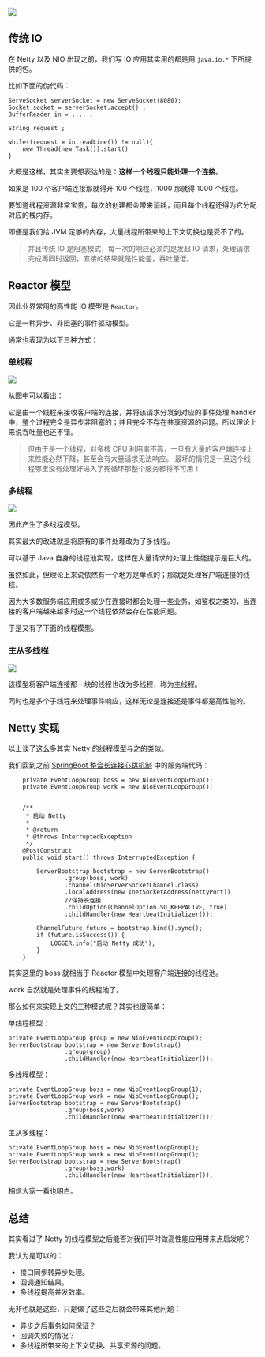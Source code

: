 ![](https://i.loli.net/2019/07/19/5d313935e4ef253589.jpg)


## 传统 IO

在 Netty 以及 NIO 出现之前，我们写 IO 应用其实用的都是用 `java.io.*` 下所提供的包。  


比如下面的伪代码：

```
ServeSocket serverSocket = new ServeSocket(8080);
Socket socket = serverSocket.accept() ;
BufferReader in = .... ;

String request ;
 
while((request = in.readLine()) != null){
	new Thread(new Task()).start()
}
```

<!--more-->

大概是这样，其实主要想表达的是：**这样一个线程只能处理一个连接**。

如果是 100 个客户端连接那就得开 100 个线程，1000 那就得 1000 个线程。

要知道线程资源非常宝贵，每次的创建都会带来消耗，而且每个线程还得为它分配对应的栈内存。

即便是我们给 JVM 足够的内存，大量线程所带来的上下文切换也是受不了的。

> 并且传统 IO 是阻塞模式，每一次的响应必须的是发起 IO 请求，处理请求完成再同时返回，直接的结果就是性能差，吞吐量低。

## Reactor 模型

因此业界常用的高性能 IO 模型是 `Reactor`。

它是一种异步、非阻塞的事件驱动模型。

通常也表现为以下三种方式：

### 单线程

![](https://i.loli.net/2019/07/19/5d3139369e57d74023.jpg)

从图中可以看出：

它是由一个线程来接收客户端的连接，并将该请求分发到对应的事件处理 handler 中，整个过程完全是异步非阻塞的；并且完全不存在共享资源的问题。所以理论上来说吞吐量也还不错。

> 但由于是一个线程，对多核 CPU 利用率不高，一旦有大量的客户端连接上来性能必然下降，甚至会有大量请求无法响应。
> 最坏的情况是一旦这个线程哪里没有处理好进入了死循环那整个服务都将不可用！

### 多线程

![](https://i.loli.net/2019/07/19/5d313937667e941981.jpg)

因此产生了多线程模型。

其实最大的改进就是将原有的事件处理改为了多线程。

可以基于 Java 自身的线程池实现，这样在大量请求的处理上性能提示是巨大的。

虽然如此，但理论上来说依然有一个地方是单点的；那就是处理客户端连接的线程。

因为大多数服务端应用或多或少在连接时都会处理一些业务，如鉴权之类的，当连接的客户端越来越多时这一个线程依然会存在性能问题。

于是又有了下面的线程模型。

### 主从多线程

![](https://i.loli.net/2019/07/19/5d313937f2dbd55910.jpg)

该模型将客户端连接那一块的线程也改为多线程，称为主线程。

同时也是多个子线程来处理事件响应，这样无论是连接还是事件都是高性能的。


## Netty 实现

以上谈了这么多其实 Netty 的线程模型与之的类似。

我们回到之前 [SpringBoot 整合长连接心跳机制](https://crossoverjie.top/2018/05/24/netty/Netty(1)TCP-Heartbeat/) 中的服务端代码：

```
    private EventLoopGroup boss = new NioEventLoopGroup();
    private EventLoopGroup work = new NioEventLoopGroup();


    /**
     * 启动 Netty
     *
     * @return
     * @throws InterruptedException
     */
    @PostConstruct
    public void start() throws InterruptedException {

        ServerBootstrap bootstrap = new ServerBootstrap()
                .group(boss, work)
                .channel(NioServerSocketChannel.class)
                .localAddress(new InetSocketAddress(nettyPort))
                //保持长连接
                .childOption(ChannelOption.SO_KEEPALIVE, true)
                .childHandler(new HeartbeatInitializer());

        ChannelFuture future = bootstrap.bind().sync();
        if (future.isSuccess()) {
            LOGGER.info("启动 Netty 成功");
        }
    }
```

其实这里的 boss 就相当于 Reactor 模型中处理客户端连接的线程池。

work 自然就是处理事件的线程池了。

那么如何来实现上文的三种模式呢？其实也很简单：


单线程模型：

```
private EventLoopGroup group = new NioEventLoopGroup();
ServerBootstrap bootstrap = new ServerBootstrap()
                .group(group)
                .childHandler(new HeartbeatInitializer());
```

多线程模型：

```
private EventLoopGroup boss = new NioEventLoopGroup(1);
private EventLoopGroup work = new NioEventLoopGroup();
ServerBootstrap bootstrap = new ServerBootstrap()
                .group(boss,work)
                .childHandler(new HeartbeatInitializer());
```

主从多线程：

```
private EventLoopGroup boss = new NioEventLoopGroup();
private EventLoopGroup work = new NioEventLoopGroup();
ServerBootstrap bootstrap = new ServerBootstrap()
                .group(boss,work)
                .childHandler(new HeartbeatInitializer());
```

相信大家一看也明白。

## 总结

其实看过了 Netty 的线程模型之后能否对我们平时做高性能应用带来点启发呢？

我认为是可以的：

- 接口同步转异步处理。
- 回调通知结果。
- 多线程提高并发效率。

无非也就是这些，只是做了这些之后就会带来其他问题：

- 异步之后事务如何保证？
- 回调失败的情况？
- 多线程所带来的上下文切换、共享资源的问题。


